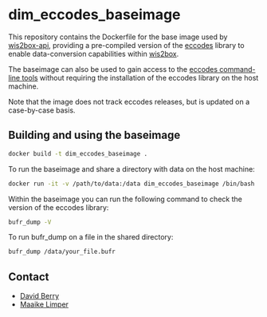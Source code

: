 # dim_eccodes_baseimage

This repository contains the Dockerfile for the base image used by [wis2box-api](https://github.com/wmo-im/wis2box-api), providing a pre-compiled version of the [eccodes](https://confluence.ecmwf.int/display/ECC/ecCodes+Home) library to enable data-conversion capabilities within [wis2box](https://docs.wis2box.wis.wmo.int).

The baseimage can also be used to gain access to the [eccodes command-line tools](https://confluence.ecmwf.int/display/ECC/Command+line+tools) without requiring the installation of the eccodes library on the host machine.

Note that the image does not track eccodes releases, but is updated on a case-by-case basis.

## Building and using the baseimage

```bash
docker build -t dim_eccodes_baseimage .
```

To run the baseimage and share a directory with data on the host machine:

```bash
docker run -it -v /path/to/data:/data dim_eccodes_baseimage /bin/bash
```

Within the baseimage you can run the following command to check the version of the eccodes library:

```bash
bufr_dump -V
```

To run bufr_dump on a file in the shared directory:

```bash
bufr_dump /data/your_file.bufr
```

## Contact

* [David Berry](https://github.com/david-i-berry)
* [Maaike Limper](https://github.com/maaikelimper)
